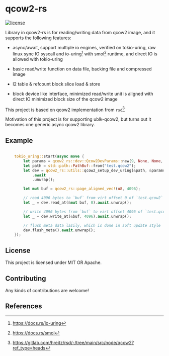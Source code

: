 # qcow2-rs

[![license](https://img.shields.io/badge/License-MIT-blue.svg)](https://github.com/ming1/qcow2-rs/blob/master/LICENSE-MIT)

Library in qcow2-rs is for reading/writing data from qcow2 image, and
it supports the following features:

- async/await, support multiple io engines, verified on tokio-uring, raw
linux sync IO syscall and io-uring[^3] with smol[^2] runtime, and direct IO is
allowed with tokio-uring

- basic read/write function on data file, backing file and compressed image

- l2 table & refcount block slice load & store

- block device like interface, minimized read/write unit is aligned with
direct IO minimized block size of the qcow2 image

This project is based on qcow2 implementation from `rsd`[^1]

Motivation of this project is for supporting ublk-qcow2, but turns out it
becomes one generic async qcow2 library.

## Example

```Rust

    tokio_uring::start(async move {
        let params = qcow2_rs::dev::Qcow2DevParams::new(9, None, None, false, true);
        let path = std::path::PathBuf::from("test.qcow2");
        let dev = qcow2_rs::utils::qcow2_setup_dev_uring(&path, &params)
            .await
            .unwrap();

        let mut buf = qcow2_rs::page_aligned_vec!(u8, 4096);

        // read 4096 bytes to `buf` from virt offset 0 of `test.qcow2`
        let _ = dev.read_at(&mut buf, 0).await.unwrap();

        // write 4096 bytes from `buf` to virt offset 4096 of `test.qcow2`
        let _ = dev.write_at(&buf, 4096).await.unwrap();

        // flush meta data lazily, which is done in soft update style
        dev.flush_meta().await.unwrap();
    });

```

## License

This project is licensed under MIT OR Apache.

## Contributing

Any kinds of contributions are welcome!

## References

[^1]: <https://gitlab.com/hreitz/rsd/-/tree/main/src/node/qcow2?ref_type=heads>
[^2]: <https://docs.rs/smol>
[^3]: <https://docs.rs/io-uring>
